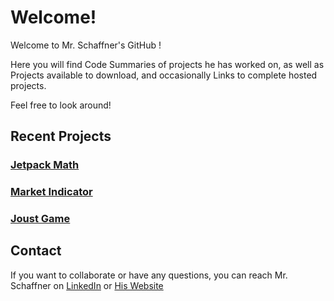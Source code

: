 # Welcome!
 Welcome to Mr. Schaffner's GitHub ! 

Here you will find Code Summaries of projects he has worked on, as well as 
Projects available to download, 
and occasionally 
Links to complete hosted projects.

Feel free to look around!

## Recent Projects

### [Jetpack Math](https://github.com/MrSchaffner/Code-Summary/tree/master/Jetpack_Math_CodeSummary)

### [Market Indicator](https://github.com/MrSchaffner/Code-Summary/tree/master/Market_Indicator_CodeSummary)

### [Joust Game](https://github.com/MrSchaffner/Unity/tree/master/Joust_Arcade)

## Contact

If you want to collaborate or have any questions, you can reach Mr. Schaffner on [LinkedIn](https://www.linkedin.com/in/sethschaffner)
or [His Website](http://www.sethSchaffner.com)
